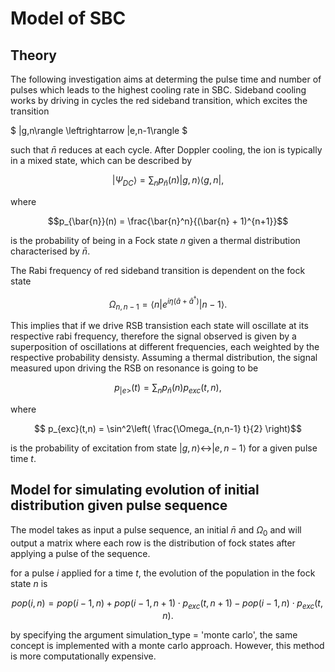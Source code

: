 # Model of SBC

## Theory

The following investigation aims at determing the pulse time and number of pulses which leads to the highest cooling rate in SBC.
Sideband cooling works by driving in cycles the red sideband transition, which excites the transition

$ |g,n\rangle \leftrightarrow |e,n-1\rangle $

such that $\bar{n}$ reduces at each cycle. After Doppler cooling, the ion is typically in a mixed state, which can be described by

$$ | \Psi_{DC}\rangle = \sum_{n} p_{\bar{n}}(n) |g,n\rangle \langle g,n|, $$

where

$$p_{\bar{n}}(n) = \frac{\bar{n}^n}{(\bar{n} + 1)^{n+1}}$$

is the probability of being in a Fock state $n$ given a thermal distribution characterised by $\bar{n}$.

The Rabi frequency of red sideband transition is dependent on the fock state

$$ \Omega_{n,n-1} = \langle n | e^{i \eta (\hat{a} + \hat{a}^\dagger)} |n-1\rangle. $$

This implies that if we drive RSB transistion each state will oscillate at its respective rabi frequency, therefore the signal observed is given by a superposition of oscillations at different frequencies, each weighted by the respective probability densisty. Assuming a thermal distribution, the signal measured upon driving the RSB on resonance is going to be

$$ p_{|e>}(t) = \sum_{n} p_{\bar{n}}(n)  p_{exc}(t,n),$$

where

$$ p_{exc}(t,n) = \sin^2\left( \frac{\Omega_{n,n-1} t}{2} \right)$$

is the probability of excitation from state $|g,n\rangle \leftrightarrow |e,n-1\rangle$ for a given pulse time $t$.

## Model for simulating evolution of initial distribution given pulse sequence

The model takes as input a pulse sequence, an initial $\bar{n}$ and $\Omega_0$ and will output a matrix where each row is the distribution of fock states after applying a pulse of the sequence.

for a pulse $i$ applied for a time $t$, the evolution of the population in the fock state $n$ is

$$ pop(i,n) = pop(i-1,n) + pop(i-1,n+1) \cdot p_{exc}(t,n+1) - pop(i-1,n) \cdot p_{exc}(t,n).$$

by specifying the argument simulation_type = 'monte carlo', the same concept is implemented with a monte carlo approach. However, this method is more computationally expensive.